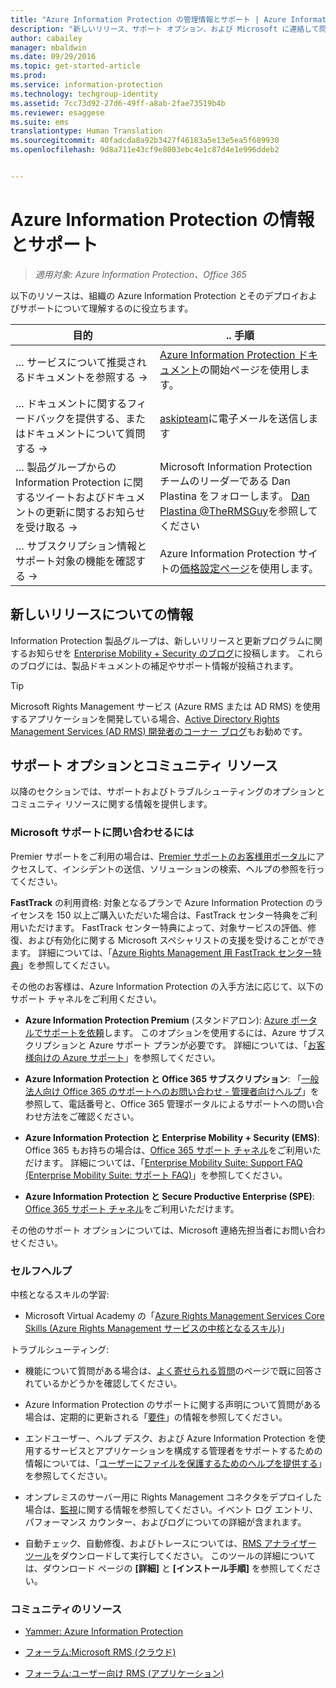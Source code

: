 ```yaml
---
title: "Azure Information Protection の管理情報とサポート | Azure Information Protection"
description: "新しいリリース、サポート オプション、および Microsoft に連絡して問題を報告する方法などの情報を含む、管理者向けリソース。"
author: cabailey
manager: mbaldwin
ms.date: 09/29/2016
ms.topic: get-started-article
ms.prod: 
ms.service: information-protection
ms.technology: techgroup-identity
ms.assetid: 7cc73d92-27d6-49ff-a8ab-2fae73519b4b
ms.reviewer: esaggese
ms.suite: ems
translationtype: Human Translation
ms.sourcegitcommit: 40fadcda8a92b3427f46183a5e13e5ea5f689930
ms.openlocfilehash: 9d8a711e43cf9e8003ebc4e1c87d4e1e996ddeb2


---
```


# Azure Information Protection の情報とサポート

>*適用対象: Azure Information Protection、Office 365*

以下のリソースは、組織の Azure Information Protection とそのデプロイおよびサポートについて理解するのに役立ちます。

|目的|.. 手順|
|----------------|---------------|
|… サービスについて推奨されるドキュメントを参照する →|[Azure Information Protection ドキュメント](https://docs.microsoft.com/information-protection/)の開始ページを使用します。|
|… ドキュメントに関するフィードバックを提供する、またはドキュメントについて質問する →| [askipteam](mailto:%20askipteam@microsoft.com?subject=Documentation%20feedback)に電子メールを送信します|
|… 製品グループからの Information Protection に関するツイートおよびドキュメントの更新に関するお知らせを受け取る →|Microsoft Information Protection チームのリーダーである Dan Plastina をフォローします。  [Dan Plastina @TheRMSGuy](https://twitter.com/TheRMSGuy)を参照してください|
|… サブスクリプション情報とサポート対象の機能を確認する →|Azure Information Protection サイトの[価格設定ページ](https://go.microsoft.com/fwlink/?LinkId=827589)を使用します。|


## 新しいリリースについての情報
Information Protection 製品グループは、新しいリリースと更新プログラムに関するお知らせを [Enterprise Mobility + Security のブログ](https://blogs.technet.microsoft.com/enterprisemobility/?product=azure-rights-management-services)に投稿します。 これらのブログには、製品ドキュメントの補足やサポート情報が投稿されます。

> [!TIP]
> Microsoft Rights Management サービス (Azure RMS または AD RMS) を使用するアプリケーションを開発している場合、[Active Directory Rights Management Services (AD RMS) 開発者のコーナー ブログ](https://blogs.msdn.microsoft.com/rms/)もお勧めです。

## サポート オプションとコミュニティ リソース
以降のセクションでは、サポートおよびトラブルシューティングのオプションとコミュニティ リソースに関する情報を提供します。

### Microsoft サポートに問い合わせるには

Premier サポートをご利用の場合は、[Premier サポートのお客様用ポータル](https://premier.microsoft.com/)にアクセスして、インシデントの送信、ソリューションの検索、ヘルプの参照を行ってください。

**FastTrack** の利用資格: 対象となるプランで Azure Information Protection のライセンスを 150 以上ご購入いただいた場合は、FastTrack センター特典をご利用いただけます。 FastTrack センター特典によって、対象サービスの評価、修復、および有効化に関する Microsoft スペシャリストの支援を受けることができます。 詳細については、「[Azure Rights Management 用 FastTrack センター特典](https://technet.microsoft.com/library/mt607025.aspx)」を参照してください。

その他のお客様は、Azure Information Protection の入手方法に応じて、以下のサポート チャネルをご利用ください。

- **Azure Information Protection Premium** (スタンドアロン): [Azure ポータルでサポートを依頼](https://portal.azure.com/#blade/Microsoft_Azure_Support/HelpAndSupportBlade)します。 このオプションを使用するには、Azure サブスクリプションと Azure サポート プランが必要です。 詳細については、「[お客様向けの Azure サポート](https://azure.microsoft.com/support/plans/)」を参照してください。 

- **Azure Information Protection と Office 365 サブスクリプション**: 「[一般法人向け Office 365 のサポートへのお問い合わせ - 管理者向けヘルプ](https://support.office.com/article/Contact-Office-365-for-business-support-Admin-Help-32a17ca7-6fa0-4870-8a8d-e25ba4ccfd4b)」を参照して、電話番号と、Office 365 管理ポータルによるサポートへの問い合わせ方法をご確認ください。 

- **Azure Information Protection と Enterprise Mobility + Security (EMS)**: Office 365 もお持ちの場合は、[Office 365 サポート チャネル](https://support.office.com/article/Contact-Office-365-for-business-support-Admin-Help-32a17ca7-6fa0-4870-8a8d-e25ba4ccfd4b)をご利用いただけます。 詳細については、「[Enterprise Mobility Suite: Support FAQ (Enterprise Mobility Suite: サポート FAQ)](https://technet.microsoft.com/dn932057.aspx)」を参照してください。

- **Azure Information Protection と Secure Productive Enterprise (SPE)**: [Office 365 サポート チャネル](https://support.office.com/article/Contact-Office-365-for-business-support-Admin-Help-32a17ca7-6fa0-4870-8a8d-e25ba4ccfd4b)をご利用いただけます。

その他のサポート オプションについては、Microsoft 連絡先担当者にお問い合わせください。 

### セルフヘルプ

中核となるスキルの学習:

- Microsoft Virtual Academy の「[Azure Rights Management Services Core Skills (Azure Rights Management サービスの中核となるスキル)](https://mva.microsoft.com/en-us/training-courses/azure-rights-management-services-core-skills-10500?l=QLoxMwuCB_1805094681)」

トラブルシューティング:

- 機能について質問がある場合は、[よく寄せられる質問](faqs.md)のページで既に回答されているかどうかを確認してください。

- Azure Information Protection のサポートに関する声明について質問がある場合は、定期的に更新される「[要件](requirements-azure-rms.md)」の情報を参照してください。

- エンドユーザー、ヘルプ デスク、および Azure Information Protection を使用するサービスとアプリケーションを構成する管理者をサポートするための情報については、「[ユーザーにファイルを保護するためのヘルプを提供する](../deploy-use/help-users.md)」を参照してください。

- オンプレミスのサーバー用に Rights Management コネクタをデプロイした場合は、[監視](../deploy-use/monitor-rms-connector.md)に関する情報を参照してください。イベント ログ エントリ、パフォーマンス カウンター、およびログについての詳細が含まれます。

- 自動チェック、自動修復、およびトレースについては、[RMS アナライザー ツール](http://www.microsoft.com/en-us/download/details.aspx?id=46437)をダウンロードして実行してください。 このツールの詳細については、ダウンロード ページの **[詳細]** と **[インストール手順]** を参照してください。 

### コミュニティのリソース

-   [Yammer: Azure Information Protection](http://www.yammer.com/AskIPTeam)

-   [フォーラム:Microsoft RMS (クラウド)](https://social.technet.microsoft.com/Forums/en-US/home?forum=rmscloud)

-   [フォーラム:ユーザー向け RMS (アプリケーション)](https://social.technet.microsoft.com/Forums/en-US/home?forum=rmsapps)




<!--HONumber=Sep16_HO5-->


